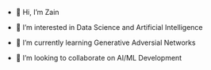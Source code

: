 - 👋 Hi, I’m Zain

- 👀 I’m interested in Data Science and Artificial Intelligence

- 🌱 I’m currently learning Generative Adversial Networks

- 💞️ I’m looking to collaborate on AI/ML Development

<!---
zainuamalik/zainuamalik is a ✨ special ✨ repository because its `README.md` (this file) appears on your GitHub profile.
You can click the Preview link to take a look at your changes.
--->
